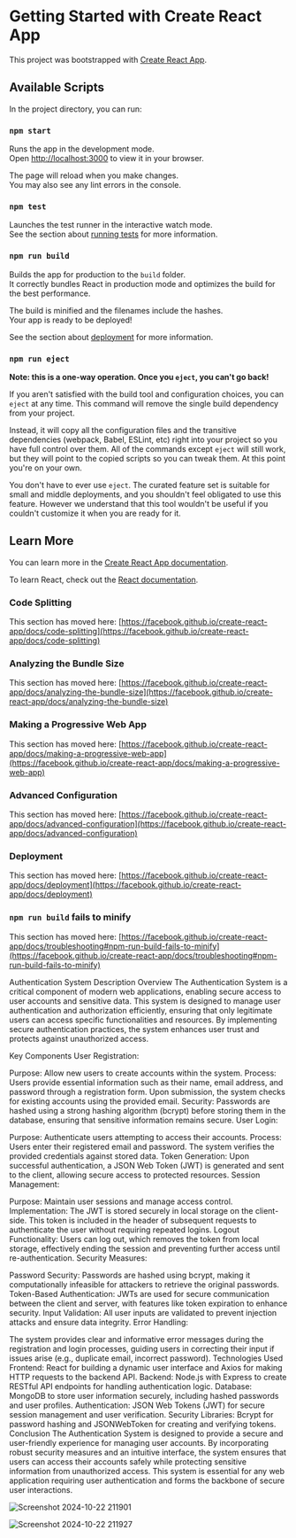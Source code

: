 # Getting Started with Create React App

This project was bootstrapped with [Create React App](https://github.com/facebook/create-react-app).

## Available Scripts

In the project directory, you can run:

### `npm start`

Runs the app in the development mode.\
Open [http://localhost:3000](http://localhost:3000) to view it in your browser.

The page will reload when you make changes.\
You may also see any lint errors in the console.

### `npm test`

Launches the test runner in the interactive watch mode.\
See the section about [running tests](https://facebook.github.io/create-react-app/docs/running-tests) for more information.

### `npm run build`

Builds the app for production to the `build` folder.\
It correctly bundles React in production mode and optimizes the build for the best performance.

The build is minified and the filenames include the hashes.\
Your app is ready to be deployed!

See the section about [deployment](https://facebook.github.io/create-react-app/docs/deployment) for more information.

### `npm run eject`

**Note: this is a one-way operation. Once you `eject`, you can't go back!**

If you aren't satisfied with the build tool and configuration choices, you can `eject` at any time. This command will remove the single build dependency from your project.

Instead, it will copy all the configuration files and the transitive dependencies (webpack, Babel, ESLint, etc) right into your project so you have full control over them. All of the commands except `eject` will still work, but they will point to the copied scripts so you can tweak them. At this point you're on your own.

You don't have to ever use `eject`. The curated feature set is suitable for small and middle deployments, and you shouldn't feel obligated to use this feature. However we understand that this tool wouldn't be useful if you couldn't customize it when you are ready for it.

## Learn More

You can learn more in the [Create React App documentation](https://facebook.github.io/create-react-app/docs/getting-started).

To learn React, check out the [React documentation](https://reactjs.org/).

### Code Splitting

This section has moved here: [https://facebook.github.io/create-react-app/docs/code-splitting](https://facebook.github.io/create-react-app/docs/code-splitting)

### Analyzing the Bundle Size

This section has moved here: [https://facebook.github.io/create-react-app/docs/analyzing-the-bundle-size](https://facebook.github.io/create-react-app/docs/analyzing-the-bundle-size)

### Making a Progressive Web App

This section has moved here: [https://facebook.github.io/create-react-app/docs/making-a-progressive-web-app](https://facebook.github.io/create-react-app/docs/making-a-progressive-web-app)

### Advanced Configuration

This section has moved here: [https://facebook.github.io/create-react-app/docs/advanced-configuration](https://facebook.github.io/create-react-app/docs/advanced-configuration)

### Deployment

This section has moved here: [https://facebook.github.io/create-react-app/docs/deployment](https://facebook.github.io/create-react-app/docs/deployment)

### `npm run build` fails to minify

This section has moved here: [https://facebook.github.io/create-react-app/docs/troubleshooting#npm-run-build-fails-to-minify](https://facebook.github.io/create-react-app/docs/troubleshooting#npm-run-build-fails-to-minify)

Authentication System Description
Overview
The Authentication System is a critical component of modern web applications, enabling secure access to user accounts and sensitive data. This system is designed to manage user authentication and authorization efficiently, ensuring that only legitimate users can access specific functionalities and resources. By implementing secure authentication practices, the system enhances user trust and protects against unauthorized access.

Key Components
User Registration:

Purpose: Allow new users to create accounts within the system.
Process: Users provide essential information such as their name, email address, and password through a registration form. Upon submission, the system checks for existing accounts using the provided email.
Security: Passwords are hashed using a strong hashing algorithm (bcrypt) before storing them in the database, ensuring that sensitive information remains secure.
User Login:

Purpose: Authenticate users attempting to access their accounts.
Process: Users enter their registered email and password. The system verifies the provided credentials against stored data.
Token Generation: Upon successful authentication, a JSON Web Token (JWT) is generated and sent to the client, allowing secure access to protected resources.
Session Management:

Purpose: Maintain user sessions and manage access control.
Implementation: The JWT is stored securely in local storage on the client-side. This token is included in the header of subsequent requests to authenticate the user without requiring repeated logins.
Logout Functionality: Users can log out, which removes the token from local storage, effectively ending the session and preventing further access until re-authentication.
Security Measures:

Password Security: Passwords are hashed using bcrypt, making it computationally infeasible for attackers to retrieve the original passwords.
Token-Based Authentication: JWTs are used for secure communication between the client and server, with features like token expiration to enhance security.
Input Validation: All user inputs are validated to prevent injection attacks and ensure data integrity.
Error Handling:

The system provides clear and informative error messages during the registration and login processes, guiding users in correcting their input if issues arise (e.g., duplicate email, incorrect password).
Technologies Used
Frontend: React for building a dynamic user interface and Axios for making HTTP requests to the backend API.
Backend: Node.js with Express to create RESTful API endpoints for handling authentication logic.
Database: MongoDB to store user information securely, including hashed passwords and user profiles.
Authentication: JSON Web Tokens (JWT) for secure session management and user verification.
Security Libraries: Bcrypt for password hashing and JSONWebToken for creating and verifying tokens.
Conclusion
The Authentication System is designed to provide a secure and user-friendly experience for managing user accounts. By incorporating robust security measures and an intuitive interface, the system ensures that users can access their accounts safely while protecting sensitive information from unauthorized access. This system is essential for any web application requiring user authentication and forms the backbone of secure user interactions.


![Screenshot 2024-10-22 211901](https://github.com/user-attachments/assets/4dea433c-d830-43a5-abc1-92cf336442c7)

![Screenshot 2024-10-22 211927](https://github.com/user-attachments/assets/114aa35d-393b-493c-843b-3903361fb439)

